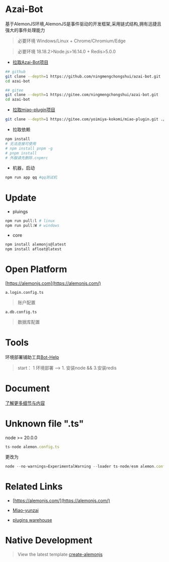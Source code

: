 # Azai-Bot

基于AlemonJS环境,AlemonJS是事件驱动的开发框架,采用链式结构,拥有迅捷且强大的事件处理能力

> 必要环境 Windows/Linux + Chrome/Chromium/Edge

> 必要环境 18.18.2>Node.js>16.14.0 + Redis>5.0.0

- [拉取Azai-Bot项目](https://alemonjs.com/)

```sh
## github
git clone --depth=1 https://github.com/ningmengchongshui/azai-bot.git
cd azai-bot
```

```sh
## gitee
git clone --depth=1 https://gitee.com/ningmengchongshui/azai-bot.git
cd azai-bot
```

- [拉取miao-plugin项目](https://gitee.com/yoimiya-kokomi/miao-plugin)

```sh
git clone --depth=1 https://gitee.com/yoimiya-kokomi/miao-plugin.git ./plugins/miao-plugin
```

- 拉取依赖

```sh
npm install
# 无法连接可使用
# npm install pnpm -g
# pnpm install
# 外服请先删除.cnpmrc
```

- 机器，启动

```sh
npm run app qq #qq测试机
```

# Update

- pluings

```sh
npm run pull:l # linux
npm run pull:W # windows
```

- core

```sh
npm install alemonjs@latest
npm install afloat@latest
```

# Open Platform

[https://alemonjs.com](https://alemonjs.com/)

`a.login.config.ts`

> 账户配置

`a.db.config.ts`

> 数据库配置

# Tools

环境部署铺助工具[Bot-Help](https://gitee.com/ningmengchongshui/bot-help)

> start： 1 环境部署 --> 1. 安装node && 3.安装redis

# Document

[了解更多细节与内容](https://gitee.com/ningmengchongshui/azai-bot/tree/md/)

# Unknown file ".ts"

node >= 20.0.0

```ts
ts-node alemon.config.ts
```

更改为

```ts
node --no-warnings=ExperimentalWarning --loader ts-node/esm alemon.config.ts
```

# Related Links

- [https://alemonjs.com/](https://alemonjs.com/)

- [Miao-yunzai](https://gitee.com/yoimiya-kokomi/Miao-Yunzai)

- [plugins warehouse](https://gitee.com/yhArcadia/Yunzai-Bot-plugins-index)

# Native Development

> View the latest template [create-alemonjs](https://github.com/ningmengchongshui/alemonjs/tree/create-alemonjs/bin)
